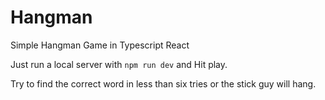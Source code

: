 # Hangman
Simple Hangman Game in Typescript React

Just run a local server with `npm run dev` and Hit play. 

Try to find the correct word in less than six tries or the stick guy will hang.
